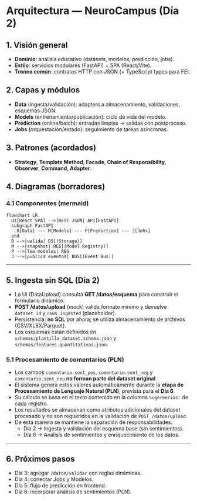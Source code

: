 # Arquitectura — NeuroCampus (Día 2)
<!--
Objetivo del día 2:
- Ampliar la arquitectura con los esquemas de datos y la capa de ingesta.
- Documentar el flujo de datos y aclarar el tratamiento de los comentarios cualitativos.
-->

## 1. Visión general
- **Dominio**: análisis educativo (datasets, modelos, predicción, jobs).
- **Estilo**: servicios modulares (FastAPI) + SPA (React/Vite).
- **Tronco común**: contratos HTTP con JSON (+ TypeScript types para FE).

## 2. Capas y módulos
- **Data** (ingesta/validación): adapters a almacenamiento, validaciones, esquemas JSON.
- **Models** (entrenamiento/publicación): ciclo de vida del modelo.
- **Prediction** (online/batch): entradas limpias → salidas con postproceso.
- **Jobs** (orquestación/estado): seguimiento de tareas asíncronas.

## 3. Patrones (acordados)
- **Strategy**, **Template Method**, **Facade**, **Chain of Responsibility**, **Observer**, **Command**, **Adapter**.
<!-- Nota: se detallarán con ejemplos en días 2–6. -->

## 4. Diagramas (borradores)
### 4.1 Componentes (mermaid)
```mermaid
flowchart LR
  UI[React SPA] -->|REST JSON| API[FastAPI]
  subgraph FastAPI
    D[Data] --- M[Models] --- P[Prediction] --- J[Jobs]
  end
  D -->|valida| DS[(Storage)]
  M -->|snapshot| REG[(Model Registry)]
  P -->|lee modelos| REG
  J -->|publica eventos| BUS[(Event Bus)]
```

---

## 5. Ingesta sin SQL (Día 2)
- La UI (DataUpload) consulta **GET /datos/esquema** para construir el formulario dinámico.
- **POST /datos/upload** (mock) valida formato mínimo y devuelve `dataset_id` y `rows_ingested` (placeholder).
- Persistencia: **no SQL** por ahora; se utiliza almacenamiento de archivos (CSV/XLSX/Parquet).
- Los esquemas están definidos en `schemas/plantilla_dataset.schema.json` y `schemas/features.quantitativas.json`.

### 5.1 Procesamiento de comentarios (PLN)
- Los campos `comentario.sent_pos`, `comentario.sent_neg` y `comentario.sent_neu` **no forman parte del dataset original**.
- El sistema genera estos valores automáticamente durante la **etapa de Procesamiento de Lenguaje Natural (PLN)**, prevista para el **Día 6**.
- Su cálculo se basa en el texto contenido en la columna `Sugerencias:` de cada registro.
- Los resultados se almacenan como atributos adicionales del dataset procesado y no son requeridos en la validación de `POST /datos/upload`.
- De esta manera se mantiene la separación de responsabilidades:
  - Día 2 → Ingesta y validación del esquema base (sin sentimientos).
  - Día 6 → Análisis de sentimientos y enriquecimiento de los datos.

---

## 6. Próximos pasos
- Día 3: agregar `/datos/validar` con reglas dinámicas.
- Día 4: conectar Jobs y Modelos.
- Día 5: flujo de predicción en frontend.
- Día 6: incorporar análisis de sentimientos (PLN).
